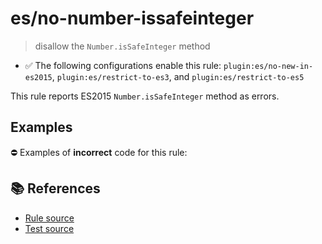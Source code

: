 # es/no-number-issafeinteger
> disallow the `Number.isSafeInteger` method

- ✅ The following configurations enable this rule: `plugin:es/no-new-in-es2015`, `plugin:es/restrict-to-es3`, and `plugin:es/restrict-to-es5`

This rule reports ES2015 `Number.isSafeInteger` method as errors.

## Examples

⛔ Examples of **incorrect** code for this rule:

<eslint-playground type="bad" code="/*eslint es/no-number-issafeinteger: error */
const b = Number.isSafeInteger(value)
" />

## 📚 References

- [Rule source](https://github.com/mysticatea/eslint-plugin-es/blob/v4.0.0/lib/rules/no-number-issafeinteger.js)
- [Test source](https://github.com/mysticatea/eslint-plugin-es/blob/v4.0.0/tests/lib/rules/no-number-issafeinteger.js)
